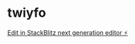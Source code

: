 # twiyfo

[Edit in StackBlitz next generation editor ⚡️](https://stackblitz.com/~/github.com/grasped-dev/twiyfo)